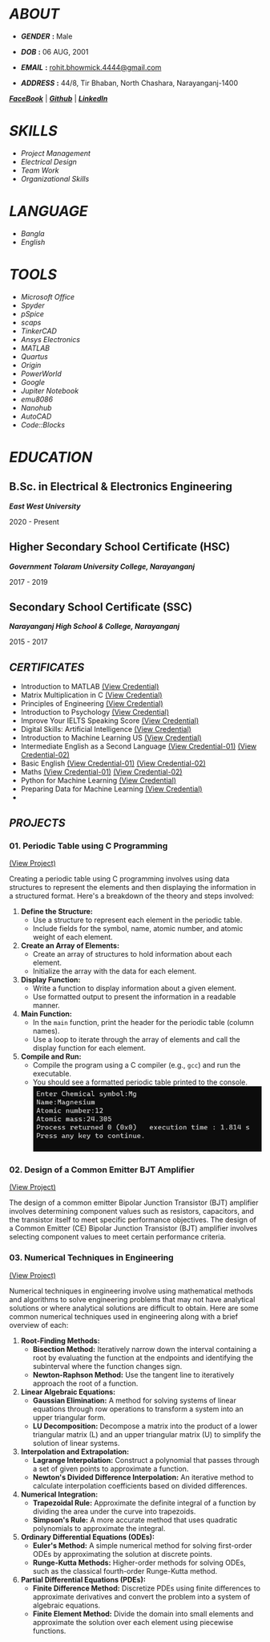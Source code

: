 # _**ABOUT**_
- _**GENDER**_ **:** Male

- _**DOB**_ **:** 06 AUG, 2001

- _**EMAIL**_ **:** rohit.bhowmick.4444@gmail.com

- _**ADDRESS**_ **:** 44/8, Tir Bhaban, North Chashara, Narayanganj-1400

[_**FaceBook**_](https://www.facebook.com/rohit.bhowmick.006/) | [_**Github**_](https://github.com/rrohit006) | [_**LinkedIn**_](https://www.linkedin.com/in/rohit-bhowmick-9683332a8/)  


# _**SKILLS**_
- *Project Management*
- *Electrical Design*
- *Team Work*
- *Organizational Skills*


# _**LANGUAGE**_
- *Bangla*
- *English*

  
# _**TOOLS**_
- *Microsoft Office*
- *Spyder*
- *pSpice*
- *scaps*
- *TinkerCAD* 
- *Ansys Electronics*
- *MATLAB*
- *Quartus*
- *Origin*
- *PowerWorld*
- *Google*
- *Jupiter Notebook*
- *emu8086*
- *Nanohub*
- *AutoCAD*
- *Code::Blocks*

# _**EDUCATION**_
## **B.Sc. in Electrical & Electronics Engineering** 

**_East West University_**  

2020 - Present  

## **Higher Secondary School Certificate (HSC)** 

**_Government Tolaram University College, Narayanganj_** 

2017 - 2019 


## **Secondary School Certificate (SSC)** 

_**Narayanganj High School & College, Narayanganj**_ 

2015 - 2017 

  

## _**CERTIFICATES**_
- Introduction to MATLAB         [(View Credential)](https://verify.mygreatlearning.com/verify/LRTUBHDB)
- Matrix Multiplication in C     [(View Credential)](https://verify.mygreatlearning.com/verify/ZRNIBUHW)
- Principles of Engineering      [(View Credential)](https://www.futurelearn.com/certificates/pb8x7qw)
- Introduction to Psychology [(View Credential)](https://www.futurelearn.com/certificates/php4j16)
- Improve Your IELTS Speaking Score [(View Credential)](https://www.futurelearn.com/certificates/g13lscp)
- Digital Skills: Artificial Intelligence [(View Credential)](https://www.futurelearn.com/certificates/atze148)
- Introduction to Machine Learning US [(View Credential)](https://verify.mygreatlearning.com/verify/LYYDJESL)
- Intermediate English as a Second Language [(View Credential-01)](https://learn.saylor.org/admin/tool/certificate/index.php?code=6743653491RB) [(View Credential-02)](https://learn.saylor.org/admin/tool/certificate/index.php?code=4605851133RB)
- Basic English [(View Credential-01)](https://www.futurelearn.com/certificates/4f7bxzi) [(View Credential-02)](https://www.futurelearn.com/certificates/hjcrnvd)
- Maths [(View Credential-01)](https://learn.saylor.org/admin/tool/certificate/index.php?code=2888428184RB) [(View Credential-02)](https://learn.saylor.org/admin/tool/certificate/index.php?code=0174361609RB)
- Python for Machine Learning [(View Credential)](https://verify.mygreatlearning.com/verify/SDHUEJUF)
- Preparing Data for Machine Learning [(View Credential)](https://verify.mygreatlearning.com/verify/PSJMQESB)
- 


## **_PROJECTS_**
### 01. Periodic Table using C Programming
[(View Project)](https://github.com/rrohit006/Periodic-Table)

Creating a periodic table using C programming involves using data structures to represent the elements and then displaying the information in a structured format. Here's a breakdown of the theory and steps involved:

1. **Define the Structure:**
   - Use a structure to represent each element in the periodic table.
   - Include fields for the symbol, name, atomic number, and atomic weight of each element.
2. **Create an Array of Elements:**
   - Create an array of structures to hold information about each element.
   - Initialize the array with the data for each element.
3. **Display Function:**
   - Write a function to display information about a given element.
   - Use formatted output to present the information in a readable manner.
4. **Main Function:**
   - In the `main` function, print the header for the periodic table (column names).
   - Use a loop to iterate through the array of elements and call the display function for each element.
5. **Compile and Run:**
   - Compile the program using a C compiler (e.g., `gcc`) and run the executable.
   - You should see a formatted periodic table printed to the console.
![OutPut View](/img/02.png) 

### 02. Design of a Common Emitter BJT Amplifier
[(View Project)](https://github.com/rrohit006/Design-of-a-Common-Emitter-BJT-Amplifier/tree/main)

The design of a common emitter Bipolar Junction Transistor (BJT) amplifier involves determining component values such as resistors, capacitors, and the transistor itself to meet specific performance objectives.  The design of a Common Emitter (CE) Bipolar Junction Transistor (BJT) amplifier involves selecting component values to meet certain performance criteria. 

### 03. Numerical Techniques in Engineering 
[(View Project)](https://github.com/rrohit006/Numerical-Techniques-in-Engineering)

Numerical techniques in engineering involve using mathematical methods and algorithms to solve engineering problems that may not have analytical solutions or where analytical solutions are difficult to obtain. Here are some common numerical techniques used in engineering along with a brief overview of each:
1. **Root-Finding Methods:**
   - **Bisection Method:** Iteratively narrow down the interval containing a root by evaluating the function at the endpoints and identifying the subinterval where the function changes sign.
   - **Newton-Raphson Method:** Use the tangent line to iteratively approach the root of a function.
2. **Linear Algebraic Equations:**
   - **Gaussian Elimination:** A method for solving systems of linear equations through row operations to transform a system into an upper triangular form.
   - **LU Decomposition:** Decompose a matrix into the product of a lower triangular matrix (L) and an upper triangular matrix (U) to simplify the solution of linear systems.
3. **Interpolation and Extrapolation:**
   - **Lagrange Interpolation:** Construct a polynomial that passes through a set of given points to approximate a function.
   - **Newton's Divided Difference Interpolation:** An iterative method to calculate interpolation coefficients based on divided differences.
4. **Numerical Integration:**
   - **Trapezoidal Rule:** Approximate the definite integral of a function by dividing the area under the curve into trapezoids.
   - **Simpson's Rule:** A more accurate method that uses quadratic polynomials to approximate the integral.
5. **Ordinary Differential Equations (ODEs):**
   - **Euler's Method:** A simple numerical method for solving first-order ODEs by approximating the solution at discrete points.
   - **Runge-Kutta Methods:** Higher-order methods for solving ODEs, such as the classical fourth-order Runge-Kutta method.
6. **Partial Differential Equations (PDEs):**
   - **Finite Difference Method:** Discretize PDEs using finite differences to approximate derivatives and convert the problem into a system of algebraic equations.
   - **Finite Element Method:** Divide the domain into small elements and approximate the solution over each element using piecewise functions.

